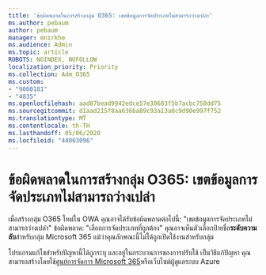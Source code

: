```yaml
---
title: 'ข้อผิดพลาดในการสร้างกลุ่ม O365: เขตข้อมูลการจัดประเภทไม่สามารถว่างเปล่า'
ms.author: pebaum
author: pebaum
manager: mnirkhe
ms.audience: Admin
ms.topic: article
ROBOTS: NOINDEX, NOFOLLOW
localization_priority: Priority
ms.collection: Adm_O365
ms.custom:
- "9000181"
- "4835"
ms.openlocfilehash: aad87bead9942edce57e30683f5b7acbc750dd75
ms.sourcegitcommit: d1aad215f8aa636ba89c93a13a0c9d90e997f752
ms.translationtype: MT
ms.contentlocale: th-TH
ms.lasthandoff: 05/06/2020
ms.locfileid: "44063096"
---
```

# <a name="error-creating-o365-groups-the-classification-field-cant-be-empty"></a>ข้อผิดพลาดในการสร้างกลุ่ม O365: เขตข้อมูลการจัดประเภทไม่สามารถว่างเปล่า

เมื่อสร้างกลุ่ม O365 ใหม่ใน OWA คุณอาจได้รับข้อผิดพลาดต่อไปนี้: "เขตข้อมูลการจัดประเภทไม่สามารถว่างเปล่า"  ข้อผิดพลาด: "เลือกการจัดประเภทที่ถูกต้อง"   คุณอาจเห็นตัวเลือกป้ายชื่อ**ระดับความลับ**สําหรับกลุ่ม Microsoft 365 แม้ว่าคุณลักษณะนี้ไม่ได้ถูกเปิดใช้งานสําหรับกลุ่ม

โปรแกรมแก้ไขสําหรับปัญหานี้ได้ถูกระบุ และอยู่ในกระบวนการของการปรับใช้  เป็นวิธีแก้ปัญหา คุณสามารถสร้างโดยใช้[ศูนย์การจัดการ Microsoft 365](https://docs.microsoft.com/microsoft-365/admin/create-groups/create-groups?view=o365-worldwide)หรือเว็บไซต์ผู้ดูแลระบบ Azure
